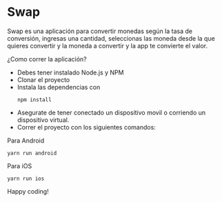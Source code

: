 # Swap
Swap es una aplicación para convertir monedas según la tasa de conversión, 
ingresas una cantidad, seleccionas las moneda desde la que quieres convertir y la moneda a convertir 
y la app te convierte el valor.

¿Como correr la aplicación?
 - Debes tener instalado Node.js y NPM
 - Clonar el proyecto 
 - Instala las dependencias con
    ```
    npm install
    ```
 - Asegurate de tener conectado un dispositivo movil o corriendo un dispositivo virtual.
 - Correr el proyecto con los siguientes comandos:
 
Para Android
```
yarn run android
```
Para iOS
```
yarn run ios
```

Happy coding!
